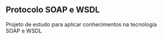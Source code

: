 ## Protocolo SOAP e WSDL

Projeto de estudo para aplicar conhecimentos na tecnologia<br>
SOAP e WSDL